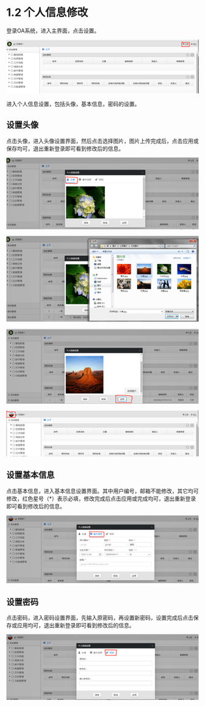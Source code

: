 # 1.2 个人信息修改

登录OA系统，进入主界面，点击设置。

![](../.gitbook/assets/image%20%2823%29.png)

进入个人信息设置，包括头像，基本信息，密码的设置。

## 设置头像

点击头像，进入头像设置界面，然后点击选择图片，图片上传完成后，点击应用或保存均可，退出重新登录即可看到修改后的信息。

![](../.gitbook/assets/image%20%2864%29.png)

![](../.gitbook/assets/image%20%2887%29.png)

![](../.gitbook/assets/image%20%2855%29.png)

![](../.gitbook/assets/image%20%2835%29.png)

## 设置基本信息

点击基本信息，进入基本信息设置界面。其中用户编号，邮箱不能修改，其它均可修改，红色星号（\*）表示必填，修改完成后点击应用或完成均可，退出重新登录即可看到修改后的信息。

![](../.gitbook/assets/image%20%2828%29.png)

## 设置密码

点击密码，进入密码设置界面，先输入原密码，再设置新密码，设置完成后点击保存或应用均可，退出重新登录即可看到修改后的信息。

![](../.gitbook/assets/image%20%2831%29.png)

